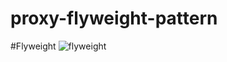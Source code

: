 # proxy-flyweight-pattern
#Flyweight
![flyweight](https://github.com/mhuseynn/proxy-flyweight-pattern/assets/141039471/07f8369e-5c9f-4a69-ae17-3f526c84a519)
